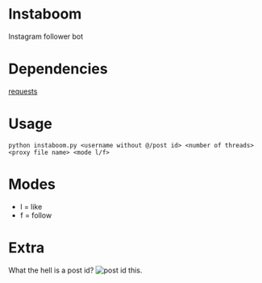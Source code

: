 # Instaboom
Instagram follower bot

# Dependencies
[requests](https://pypi.python.org/pypi/requests)

# Usage
`python instaboom.py <username without @/post id> <number of threads> <proxy file name> <mode l/f>`

# Modes
* l = like
* f = follow

# Extra
What the hell is a post id?
![post id](https://i.imgur.com/45ly7Kb.png)
this.
